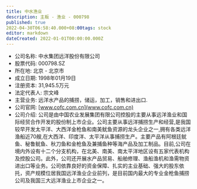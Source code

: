 ```yaml
---
title: 中水渔业
description: 主板 - 渔业 - 000798
published: true
2022-04-30T06:58:40.000+08:00tags: stock
editor: markdown
dateCreated: 2022-01-01T00:00:00.000Z
---
```


- 公司名称: 中水集团远洋股份有限公司
- 股票代码: 000798.SZ
- 所在地: 北京 - 北京市
- 成立日期: 1998年01月19日
- 注册资本: 31,945.5万元
- 法定代表人: 宗文峰
- 主营业务: 远洋水产品的捕捞，储运，加工，销售和进出口.
- 公司官网: [www.cofc.com.cn](www.cofc.com.cn)
- 公司介绍: 公司是由中国农业发展集团有限公司控股的主要从事远洋渔业和国际经贸合作开发的股份制上市企业。公司主要从事远洋捕捞生产和经营,是我国较早开发太平洋、大西洋金枪鱼和南美鱿鱼资源的龙头企业之一,拥有各类远洋渔船近70艘,在大西洋、印度洋、太平洋从事捕捞生产。主要产品有阿根廷鱿鱼、秘鲁鱿鱼、秋刀鱼和金枪鱼及兼捕鱼种等海产品及加工制品。目前,公司在境内外设有十二个分支机构，在北美、南美、南太平洋地区设有五家代表机构及控股公司。此外，公司还开展水产品贸易、船舶修理、渔船渔机和渔需物资进出口等业务。公司依靠良好的资金保障、扎实的主业基础、强大的股东依托，资产规模位居我国远洋渔业企业前列，是目前国内最大的专业金枪鱼捕捞公司及我国三大远洋渔业上市企业之一。


